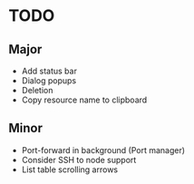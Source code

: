 # TODO

## Major
* Add status bar
* Dialog popups
* Deletion
* Copy resource name to clipboard

## Minor
* Port-forward in background (Port manager)
* Consider SSH to node support
* List table scrolling arrows
